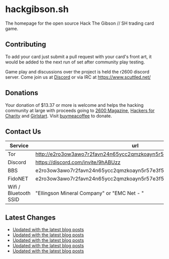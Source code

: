 # hackgibson.sh
The homepage for the open source Hack The Gibson // SH trading card game.


## Contributing

To add your card just submit a pull request with your card's front art, it would be added to the next run of set after community play testing.

Game play and discussions over the project is held the r2600 discord server. Come join us at [Discord](https://discord.com/invite/9hABUzz) or via IRC at https://www.scuttled.net/


## Donations

Your donation of $13.37 or more is welcome and helps the hacking community at large with proceeds going to [2600 Magazine](https://2600.com/), [Hackers for Charity](https://hackersforcharity.org) and [Girlstart](https://girlstart.org).  Visit [buymeacoffee](https://www.buymeacoffee.com/hackgibson.sh) to donate.


## Contact Us

Service | url
-|-
Tor | http://e2ro3ow3awo7r2favn24n65ycc2qmzkoayn5r57e3f56nvjwdcgg32ad.onion
Discord | https://discord.com/invite/9hABUzz
BBS | e2ro3ow3awo7r2favn24n65ycc2qmzkoayn5r57e3f56nvjwdcgg32ad.onion:23
FidoNET | e2ro3ow3awo7r2favn24n65ycc2qmzkoayn5r57e3f56nvjwdcgg32ad.onion:24554
Wifi / Bluetooth SSID | "Ellingson Mineral Company" or "EMC Net - <fidonet address>"

## Latest Changes
<!-- BLOG-POST-LIST:START -->
- [Updated with the latest blog posts](https://github.com/DFW2600/hackgibson.sh/commit/42b3cd411ed293a0a21158abf4fcb90590dc18ce)
- [Updated with the latest blog posts](https://github.com/DFW2600/hackgibson.sh/commit/57db3a8f2c894a85e87df5b42d2a1200d5b1ada0)
- [Updated with the latest blog posts](https://github.com/DFW2600/hackgibson.sh/commit/7620f550fd307d0306a95e58f6a7f60e05122a60)
- [Updated with the latest blog posts](https://github.com/DFW2600/hackgibson.sh/commit/b080193341ff47dbec08aa211ecd5c85da513394)
- [Updated with the latest blog posts](https://github.com/DFW2600/hackgibson.sh/commit/ce4530c2b1ae6d32c7df5a0ff2db001a8ecb5e02)
<!-- BLOG-POST-LIST:END -->
